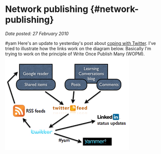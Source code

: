 # Network publishing {#network-publishing}

_Date posted: 27 February 2010_

#yam Here's an update to yesterday's post about [coping with Twitter](http://www.learningconversations.co.uk/main/index.php/2010/02/26/coping-with-twitter?blog=5). I've tried to illustrate how the links work on the diagram below. Basically I'm trying to work on the principle of Write Once Publish Many (WOPM).[![Network publishing](./exportlc.php_files/network_publishing.001.png "Network publishing")](./exportlc.php_files/network_publishing.001.png)